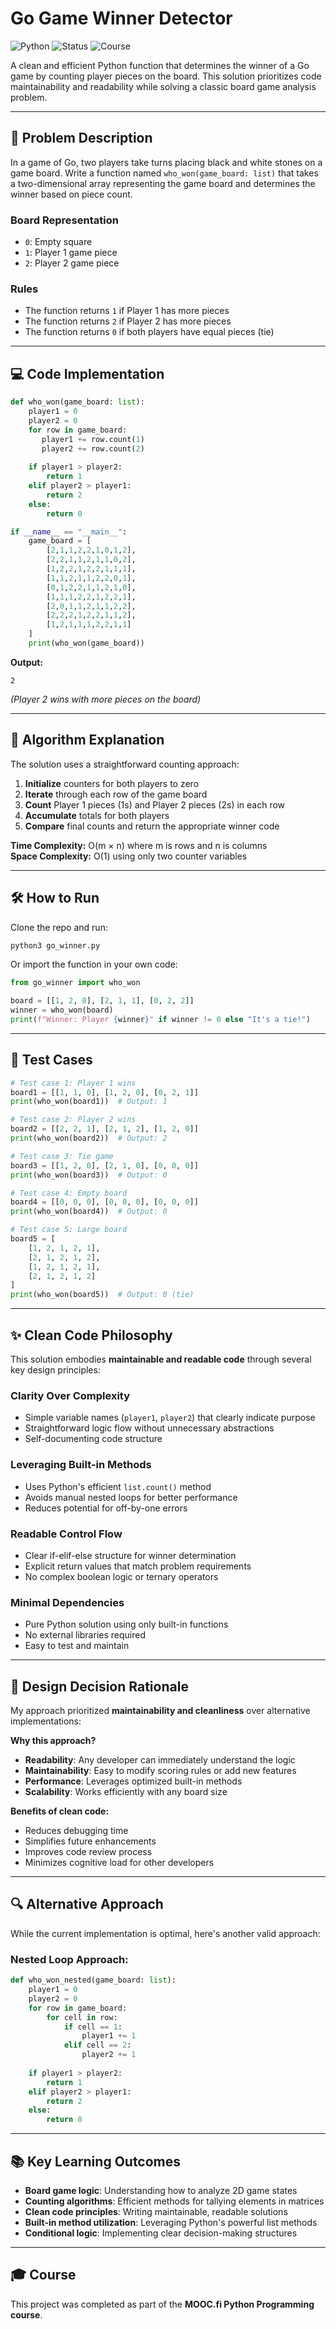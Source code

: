 # Go Game Winner Detector

![Python](https://img.shields.io/badge/Python-3.x-blue)
![Status](https://img.shields.io/badge/Status-Completed-brightgreen)
![Course](https://img.shields.io/badge/MOOC.fi-Python%20Programming-lightgrey)

A clean and efficient Python function that determines the winner of a Go game by counting player pieces on the board. This solution prioritizes code maintainability and readability while solving a classic board game analysis problem.

---

## 📖 Problem Description

In a game of Go, two players take turns placing black and white stones on a game board. Write a function named `who_won(game_board: list)` that takes a two-dimensional array representing the game board and determines the winner based on piece count.

### Board Representation
- `0`: Empty square
- `1`: Player 1 game piece
- `2`: Player 2 game piece

### Rules
- The function returns `1` if Player 1 has more pieces
- The function returns `2` if Player 2 has more pieces  
- The function returns `0` if both players have equal pieces (tie)

---

## 💻 Code Implementation

```python
def who_won(game_board: list):
    player1 = 0
    player2 = 0
    for row in game_board:
       player1 += row.count(1)
       player2 += row.count(2)
    
    if player1 > player2:
        return 1
    elif player2 > player1:
        return 2
    else:
        return 0

if __name__ == "__main__":
    game_board = [
        [2,1,1,2,2,1,0,1,2],
        [2,2,1,1,2,1,1,0,2],
        [1,2,2,1,2,2,1,1,1],
        [1,1,2,1,1,2,2,0,1],
        [0,1,2,2,1,1,2,1,0],
        [1,1,1,2,2,1,2,2,1],
        [2,0,1,1,2,1,1,2,2],
        [2,2,2,1,2,2,1,1,2],
        [1,2,1,1,1,2,2,1,1]
    ]
    print(who_won(game_board))
```

**Output:**
```
2
```
*(Player 2 wins with more pieces on the board)*

---

## 🧠 Algorithm Explanation

The solution uses a straightforward counting approach:

1. **Initialize** counters for both players to zero
2. **Iterate** through each row of the game board
3. **Count** Player 1 pieces (1s) and Player 2 pieces (2s) in each row
4. **Accumulate** totals for both players
5. **Compare** final counts and return the appropriate winner code

**Time Complexity:** O(m × n) where m is rows and n is columns  
**Space Complexity:** O(1) using only two counter variables

---

## 🛠 How to Run

Clone the repo and run:

```bash
python3 go_winner.py
```

Or import the function in your own code:

```python
from go_winner import who_won

board = [[1, 2, 0], [2, 1, 1], [0, 2, 2]]
winner = who_won(board)
print(f"Winner: Player {winner}" if winner != 0 else "It's a tie!")
```

---

## 🧪 Test Cases

```python
# Test case 1: Player 1 wins
board1 = [[1, 1, 0], [1, 2, 0], [0, 2, 1]]
print(who_won(board1))  # Output: 1

# Test case 2: Player 2 wins
board2 = [[2, 2, 1], [2, 1, 2], [1, 2, 0]]
print(who_won(board2))  # Output: 2

# Test case 3: Tie game
board3 = [[1, 2, 0], [2, 1, 0], [0, 0, 0]]
print(who_won(board3))  # Output: 0

# Test case 4: Empty board
board4 = [[0, 0, 0], [0, 0, 0], [0, 0, 0]]
print(who_won(board4))  # Output: 0

# Test case 5: Large board
board5 = [
    [1, 2, 1, 2, 1],
    [2, 1, 2, 1, 2],
    [1, 2, 1, 2, 1],
    [2, 1, 2, 1, 2]
]
print(who_won(board5))  # Output: 0 (tie)
```

---

## ✨ Clean Code Philosophy

This solution embodies **maintainable and readable code** through several key design principles:

### **Clarity Over Complexity**
- Simple variable names (`player1`, `player2`) that clearly indicate purpose
- Straightforward logic flow without unnecessary abstractions
- Self-documenting code structure

### **Leveraging Built-in Methods**
- Uses Python's efficient `list.count()` method
- Avoids manual nested loops for better performance
- Reduces potential for off-by-one errors

### **Readable Control Flow**
- Clear if-elif-else structure for winner determination
- Explicit return values that match problem requirements
- No complex boolean logic or ternary operators

### **Minimal Dependencies**
- Pure Python solution using only built-in functions
- No external libraries required
- Easy to test and maintain

---

## 🎯 Design Decision Rationale

My approach prioritized **maintainability and cleanliness** over alternative implementations:

**Why this approach?**
- **Readability**: Any developer can immediately understand the logic
- **Maintainability**: Easy to modify scoring rules or add new features
- **Performance**: Leverages optimized built-in methods
- **Scalability**: Works efficiently with any board size

**Benefits of clean code:**
- Reduces debugging time
- Simplifies future enhancements
- Improves code review process
- Minimizes cognitive load for other developers

---

## 🔍 Alternative Approach

While the current implementation is optimal, here's another valid approach:

### Nested Loop Approach:
```python
def who_won_nested(game_board: list):
    player1 = 0
    player2 = 0
    for row in game_board:
        for cell in row:
            if cell == 1:
                player1 += 1
            elif cell == 2:
                player2 += 1
    
    if player1 > player2:
        return 1
    elif player2 > player1:
        return 2
    else:
        return 0
```

---

## 📚 Key Learning Outcomes

* **Board game logic**: Understanding how to analyze 2D game states
* **Counting algorithms**: Efficient methods for tallying elements in matrices
* **Clean code principles**: Writing maintainable, readable solutions
* **Built-in method utilization**: Leveraging Python's powerful list methods
* **Conditional logic**: Implementing clear decision-making structures

---

## 🎓 Course

This project was completed as part of the **MOOC.fi Python Programming course**.
